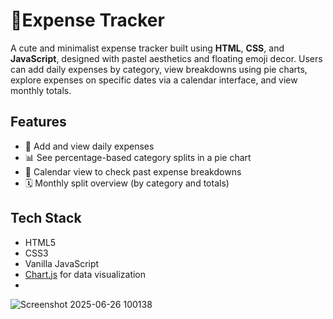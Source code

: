 # 💸Expense Tracker

A cute and minimalist expense tracker built using **HTML**, **CSS**, and **JavaScript**, designed with pastel aesthetics and floating emoji decor. Users can add daily expenses by category, view breakdowns using pie charts, explore expenses on specific dates via a calendar interface, and view monthly totals.

## Features

- 📔 Add and view daily expenses
- 📊 See percentage-based category splits in a pie chart
- 📅 Calendar view to check past expense breakdowns
- 🗓 Monthly split overview (by category and totals)

## Tech Stack

- HTML5
- CSS3
- Vanilla JavaScript
- [Chart.js](https://www.chartjs.org/) for data visualization
- 
![Screenshot 2025-06-26 100138](https://github.com/user-attachments/assets/4c08a17d-d91a-4cc7-a3e8-ed9cc20d69b8)


